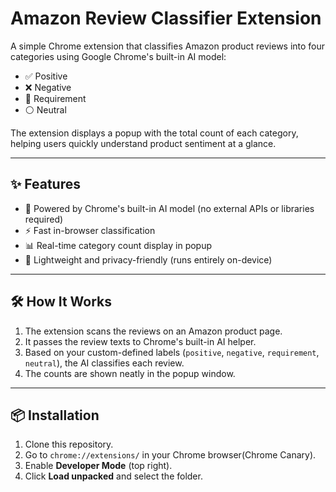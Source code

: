 # Amazon Review Classifier Extension

A simple Chrome extension that classifies Amazon product reviews into four categories using Google Chrome's built-in AI model:

- ✅ Positive  
- ❌ Negative  
- 📌 Requirement  
- ⚪ Neutral

The extension displays a popup with the total count of each category, helping users quickly understand product sentiment at a glance.

---

## ✨ Features

- 🧠 Powered by Chrome's built-in AI model (no external APIs or libraries required)
- ⚡ Fast in-browser classification
- 📊 Real-time category count display in popup
- 🧩 Lightweight and privacy-friendly (runs entirely on-device)

---

## 🛠 How It Works

1. The extension scans the reviews on an Amazon product page.
2. It passes the review texts to Chrome's built-in AI helper.
3. Based on your custom-defined labels (`positive`, `negative`, `requirement`, `neutral`), the AI classifies each review.
4. The counts are shown neatly in the popup window.

---

## 📦 Installation

1. Clone this repository.
2. Go to `chrome://extensions/` in your Chrome browser(Chrome Canary).
3. Enable **Developer Mode** (top right).
4. Click **Load unpacked** and select the folder.
